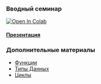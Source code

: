 ### Вводный семинар
<a target="_blank" href="https://colab.research.google.com/github/knapweedss/TextMining_HSE/blob/main/autumn_2024/sem01/Sem1_TextMiningHSE.ipynb">
  <img src="https://colab.research.google.com/assets/colab-badge.svg" alt="Open In Colab"/>
</a>

#### [Презентация](https://docs.google.com/presentation/d/1BnHEU6Q5CpneS0rfhzjUe5aBSkxS9k0lysjvr0BPE84/edit?usp=sharing)

### Дополнительные материалы


- [Функции](https://pythonworld.ru/tipy-dannyx-v-python/vse-o-funkciyax-i-ix-argumentax.html)
- [Типы Данных](https://realpython.com/python-data-structures/)
- [Циклы](https://practicum.yandex.ru/blog/cikly-v-python/)
